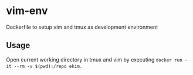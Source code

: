vim-env
=======
Dockerfile to setup vim and tmux as development environment

Usage
-----
Open current working directory in tmux and vim by executing
`docker run -it --rm -v $(pwd):/repo ekim`.

